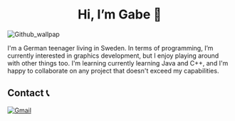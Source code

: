 <h1 align=center> Hi, I’m Gabe 👋</h1>

![Github_wallpap](https://user-images.githubusercontent.com/112906942/190865363-a7ddd31e-1a1e-4e75-a1c4-cf5c04682fec.png)

I'm a German teenager living in Sweden. In terms of programming, I’m currently interested in graphics development, but I enjoy playing around with other things too. I'm learning currently learning Java and C++, and I'm happy to collaborate on any project that doesn't exceed my capabilities. 

## Contact 📞
<a href="mailto:gabscholler@gmail.com?subject=Mail from Our Github">![Gmail](https://img.shields.io/badge/Gmail-D14836?style=for-the-badge&logo=gmail&logoColor=white)</a> 

